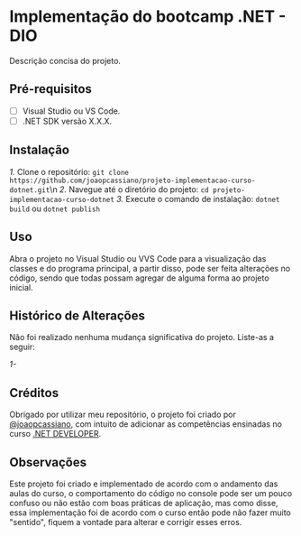 # Implementação do bootcamp .NET - DIO

Descrição concisa do projeto.

## Pré-requisitos

- [ ] Visual Studio ou VS Code.
- [ ] .NET SDK versão X.X.X.

## Instalação

*1.* Clone o repositório: `git clone https://github.com/joaopcassiano/projeto-implementacao-curso-dotnet.git`\n
*2.* Navegue até o diretório do projeto: `cd projeto-implementacao-curso-dotnet`
*3.* Execute o comando de instalação: `dotnet build` ou `dotnet publish`

## Uso

Abra o projeto no Visual Studio ou VVS Code para a visualização das classes e do programa principal, a partir disso, pode ser feita alterações no código, sendo que todas possam agregar de alguma forma ao projeto inicial.

## Histórico de Alterações

Não foi realizado nenhuma mudança significativa do projeto. Liste-as a seguir:

*1-*

## Créditos

Obrigado por utilizar meu repositório, o projeto foi criado por [@joaopcassiano](https://github.com/joaopcassiano), com intuito de adicionar as competências ensinadas no curso [.NET DEVELOPER](https://web.dio.me/track/coding-future-avanade-net-developer).

## Observações

Este projeto foi criado e implementado de acordo com o andamento das aulas do curso, o comportamento do código no console pode ser um pouco confuso ou não estão com boas práticas de aplicação, mas como disse, essa implementação foi de acordo com o curso então pode não fazer muito "sentido", fiquem a vontade para alterar e corrigir esses erros.
